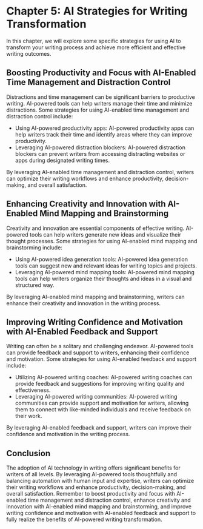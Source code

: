 Chapter 5: AI Strategies for Writing Transformation
===================================================

In this chapter, we will explore some specific strategies for using AI to transform your writing process and achieve more efficient and effective writing outcomes.

Boosting Productivity and Focus with AI-Enabled Time Management and Distraction Control
---------------------------------------------------------------------------------------

Distractions and time management can be significant barriers to productive writing. AI-powered tools can help writers manage their time and minimize distractions. Some strategies for using AI-enabled time management and distraction control include:

* Using AI-powered productivity apps: AI-powered productivity apps can help writers track their time and identify areas where they can improve productivity.
* Leveraging AI-powered distraction blockers: AI-powered distraction blockers can prevent writers from accessing distracting websites or apps during designated writing times.

By leveraging AI-enabled time management and distraction control, writers can optimize their writing workflows and enhance productivity, decision-making, and overall satisfaction.

Enhancing Creativity and Innovation with AI-Enabled Mind Mapping and Brainstorming
----------------------------------------------------------------------------------

Creativity and innovation are essential components of effective writing. AI-powered tools can help writers generate new ideas and visualize their thought processes. Some strategies for using AI-enabled mind mapping and brainstorming include:

* Using AI-powered idea generation tools: AI-powered idea generation tools can suggest new and relevant ideas for writing topics and projects.
* Leveraging AI-powered mind mapping tools: AI-powered mind mapping tools can help writers organize their thoughts and ideas in a visual and structured way.

By leveraging AI-enabled mind mapping and brainstorming, writers can enhance their creativity and innovation in the writing process.

Improving Writing Confidence and Motivation with AI-Enabled Feedback and Support
--------------------------------------------------------------------------------

Writing can often be a solitary and challenging endeavor. AI-powered tools can provide feedback and support to writers, enhancing their confidence and motivation. Some strategies for using AI-enabled feedback and support include:

* Utilizing AI-powered writing coaches: AI-powered writing coaches can provide feedback and suggestions for improving writing quality and effectiveness.
* Leveraging AI-powered writing communities: AI-powered writing communities can provide support and motivation for writers, allowing them to connect with like-minded individuals and receive feedback on their work.

By leveraging AI-enabled feedback and support, writers can improve their confidence and motivation in the writing process.

Conclusion
----------

The adoption of AI technology in writing offers significant benefits for writers of all levels. By leveraging AI-powered tools thoughtfully and balancing automation with human input and expertise, writers can optimize their writing workflows and enhance productivity, decision-making, and overall satisfaction. Remember to boost productivity and focus with AI-enabled time management and distraction control, enhance creativity and innovation with AI-enabled mind mapping and brainstorming, and improve writing confidence and motivation with AI-enabled feedback and support to fully realize the benefits of AI-powered writing transformation.
